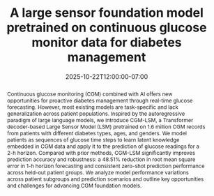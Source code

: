---
# Documentation: https://wowchemy.com/docs/managing-content/

title: "A large sensor foundation model pretrained on continuous glucose monitor data for diabetes management"
event: EMIL Fall'25 Seminars
event_url:
location: Online (Zoom)
address:
  street:
  city:
  region:
  postcode:
  country:
summary:  This work proposed a transformer decoder-based Large Sensor Model (LSM) pretrained on 1.6 million CGM records from patients with different diabetes types and demonstrates improvement in near-future glucose prediction.

abstract: "Continuous glucose monitoring (CGM) combined with AI offers new opportunities for proactive diabetes management through real-time glucose forecasting. However, most existing models are task-specific and lack generalization across patient populations. Inspired by the autoregressive paradigm of large language models, we introduce CGM-LSM, a Transformer decoder-based Large Sensor Model (LSM) pretrained on 1.6 million CGM records from patients with different diabetes types, ages, and genders. We model patients as sequences of glucose time steps to learn latent knowledge embedded in CGM data and apply it to the prediction of glucose readings for a 2-h horizon. Compared with prior methods, CGM-LSM significantly improves prediction accuracy and robustness: a 48.51% reduction in root mean square error in 1-h horizon forecasting and consistent zero-shot prediction performance across held-out patient groups. We analyze model performance variations across patient subgroups and prediction scenarios and outline key opportunities and challenges for advancing CGM foundation models."

# Talk start and end times.
#   End time can optionally be hidden by prefixing the line with `#`.
date: 2025-10-22T12:00:00-07:00
date_end: 2025-10-22T12:30:00-07:00
all_day: false

# Schedule page publish date (NOT event date).
publishDate: 2025-02-12T12:30:20-07:00

authors: [shovito-barua-soumma]
tags: []

# Is this a featured event? (true/false)
featured: false

# Featured image
# To use, add an image named `featured.jpg/png` to your page's folder. 
# Focal points: Smart, Center, TopLeft, Top, TopRight, Left, Right, BottomLeft, Bottom, BottomRight.
image:
  caption: ""
  focal_point: ""
  preview_only: false

# Custom links (optional).
#   Uncomment and edit lines below to show custom links.
# links:
# - name: Follow
#   url: https://twitter.com
#   icon_pack: fab
#   icon: twitter

# Optional filename of your slides within your event's folder or a URL.
url_slides: 12-CG-LSM.pdf

url_code:
url_pdf: "https://www.nature.com/articles/s44401-025-00039-y"
url_video: 

# Markdown Slides (optional).
#   Associate this event with Markdown slides.
#   Simply enter your slide deck's filename without extension.
#   E.g. `slides = "example-slides"` references `content/slides/example-slides.md`.
#   Otherwise, set `slides = ""`.
slides: ""

# Projects (optional).
#   Associate this post with one or more of your projects.
#   Simply enter your project's folder or file name without extension.
#   E.g. `projects = ["internal-project"]` references `content/project/deep-learning/index.md`.
#   Otherwise, set `projects = []`.
projects: []
---